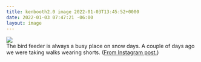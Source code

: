 ```yaml
---
title: kenbooth2.0 image 2022-01-03T13:45:52+0000
date: 2022-01-03 07:47:21 -06:00
layout: image
---
```


<img src="https://dl.dropboxusercontent.com/s/taysvho7laqb7m3/271438764_2145588432282896_2674724051019007949_n?dl=0"><br>
The bird feeder is always a busy place on snow days. A couple of days ago we were taking walks wearing shorts. (<a href="https://www.instagram.com/tv/CYRR8aLBaYP/">From Instagram post.</a>)